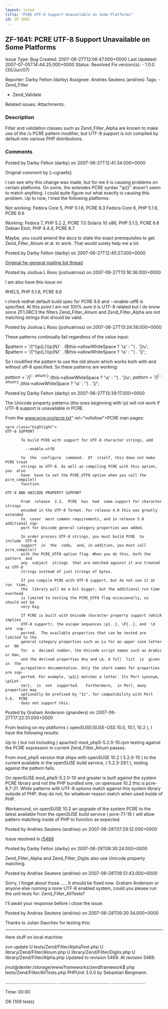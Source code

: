 ```yaml
---
layout: issue
title: "PCRE UTF-8 Support Unavailable on Some Platforms"
id: ZF-1641
---
```


ZF-1641: PCRE UTF-8 Support Unavailable on Some Platforms
---------------------------------------------------------

 Issue Type: Bug Created: 2007-06-27T12:06:47.000+0000 Last Updated: 2007-07-05T14:44:25.000+0000 Status: Resolved Fix version(s): - 1.0.0 (30/Jun/07)
 
 Reporter:  Darby Felton (darby)  Assignee:  Andries Seutens (andries)  Tags: - Zend\_Filter
- Zend\_Validate
 
 Related issues: 
 Attachments: 
### Description

Filter and validation classes such as Zend\_Filter\_Alpha are known to make use of the /u PCRE pattern modifier, but UTF-8 support is not compiled by default into various PHP distributions.

 

 

### Comments

Posted by Darby Felton (darby) on 2007-06-27T12:41:34.000+0000

Original comment by [~cgraefe]:

I can see why this change was made, but for me it is causing problems on certain platforms. On some, the extendes PCRE syntax "\\p{}" doesn't seem to match anything. I could quite figure out what exactly is causing this problem. Up to now, I tried the following platforms:

Not working: Fedora Core 5, PHP 5.1.6, PCRE 6.3 Fedora Core 6, PHP 5.1.6, PCRE 6.6

Working: Fedora 7, PHP 5.2.2, PCRE 7.0 Solaris 10 x86, PHP 5.1.5, PCRE 6.6 Debian Etch, PHP 4.4.4, PCRE 6.7

Maybe, you could amend the docs to state the exact prerequisites to get Zend\_Filter\_Alnum et al. to work. That would surely help me a lot.

 

 

Posted by Darby Felton (darby) on 2007-06-27T12:45:27.000+0000

[Original fw-general mailing list thread](http://www.nabble.com/Zend_Validate_Alnum-and-Zend_Validate_Alpha-failing%28ZF1.0RC3%29-tf3989279s16154.html)

 

 

Posted by Joshua L Ross (joshualross) on 2007-06-27T13:16:36.000+0000

I am also have this issue on

RHEL5, PHP 5.1.6, PCRE 6.6

I check redhat default build spec for PCRE 6.6 and --enable-utf8 is specified. At this point I am not 100% sure it is UTF-8 related but I do know since ZF1.0RC3 the filters Zend\_Filter\_Alnum and Zend\_Filter\_Alpha are not matching strings that should be valid.

 

 

Posted by Joshua L Ross (joshualross) on 2007-06-27T13:24:56.000+0000

These patterns continually fail regardless of the value input:

$pattern = '/[^\\p{L}\\p{N}' . ($this->allowWhiteSpace ? '\\s' : '') . ']/u'; $pattern = '/[^\\p{L}\\p{N}' . ($this->allowWhiteSpace ? '\\s' : '') . ']/';

So I modified the pattern to use the old alnum which works both with and without utf-8 specified. So these patterns are working:

$pattern = '/[^[:alnum:]' . ($this->allowWhiteSpace ? '\\s' : '') . ']/u'; $pattern = '/[^[:alnum:]' . ($this->allowWhiteSpace ? '\\s' : '') . ']/';

 

 

Posted by Darby Felton (darby) on 2007-06-27T13:39:17.000+0000

The Unicode property patterns (the ones beginning with \\p) will not work if UTF-8 support is unavailable in PCRE.

From the <a href="">www.pcre.org/pcre.txt</a>" rel="nofollow">PCRE man pages:

 
    <pre class="highlight">
    UTF-8 SUPPORT
    
           To build PCRE with support for UTF-8 character strings, add
    
             --enable-utf8
    
           to  the  configure  command.  Of  itself, this does not make PCRE treat
           strings as UTF-8. As well as compiling PCRE with this option, you  also
           have  have to set the PCRE_UTF8 option when you call the pcre_compile()
           function.
    
    UTF-8 AND UNICODE PROPERTY SUPPORT
    
           From  release  3.3,  PCRE  has  had  some support for character strings
           encoded in the UTF-8 format. For release 4.0 this was greatly  extended
           to  cover  most common requirements, and in release 5.0 additional sup-
           port for Unicode general category properties was added.
    
           In order process UTF-8 strings, you must build PCRE  to  include  UTF-8
           support  in  the  code,  and, in addition, you must call pcre_compile()
           with the PCRE_UTF8 option flag. When you do this, both the pattern  and
           any  subject  strings  that are matched against it are treated as UTF-8
           strings instead of just strings of bytes.
    
           If you compile PCRE with UTF-8 support, but do not use it at run  time,
           the  library will be a bit bigger, but the additional run time overhead
           is limited to testing the PCRE_UTF8 flag occasionally, so should not be
           very big.
    
           If PCRE is built with Unicode character property support (which implies
           UTF-8 support), the escape sequences \p{..}, \P{..}, and  \X  are  sup-
           ported.  The available properties that can be tested are limited to the
           general category properties such as Lu for an upper case letter  or  Nd
           for  a  decimal number, the Unicode script names such as Arabic or Han,
           and the derived properties Any and L&. A full  list  is  given  in  the
           pcrepattern documentation. Only the short names for properties are sup-
           ported. For example, \p{L} matches a letter. Its Perl synonym,  \p{Let-
           ter},  is  not  supported.   Furthermore,  in Perl, many properties may
           optionally be prefixed by "Is", for compatibility with Perl  5.6.  PCRE
           does not support this.


 

 

Posted by Graham Anderson (gnanders) on 2007-06-27T17:22:31.000+0000

From testing on my platforms ( openSUSE/SUSE-OSS 10.0, 10.1, 10.2 ), I have the following results:

Up to ( but not including ) apache2-mod\_php5-5.2.0-10.rpm testing against the PCRE expression in current Zend\_Filter\_Alnum passes.

From mod\_php5 version that ships with openSUSE 10.2 ( 5.2.0-10 ) to the current available in the openSUSE build service, ( 5.2.3-29.1 ), testing against the pattern fails.

On openSUSE mod\_php5-5.2.0-10 and greater is built against the system PCRE library and not the PHP bundled one, on opensuse 10.2 this is pcre-6.7-21. While patterns with UTF-8 options match against this system library outside of PHP; they do not, for whatever reason match when used inside of PHP.

Workaround, on openSUSE 10.2 an upgrade of the system PCRE to the latest available from the openSUSE build service ( pcre-7.1-16 ) will allow pattern matching inside of PHP to function as expected.

 

 

Posted by Andries Seutens (andries) on 2007-06-28T07:29:12.000+0000

Issue resolved in [r5468](http://framework.zend.com/fisheye/changelog/Zend_Framework/?cs=5468)

 

 

Posted by Darby Felton (darby) on 2007-06-28T08:30:24.000+0000

Zend\_Filter\_Alpha and Zend\_Filter\_Digits also use Unicode property matching.

 

 

Posted by Andries Seutens (andries) on 2007-06-28T08:51:43.000+0000

Sorry, I forgat about those ..... It should be fixed now. Graham Anderson or anyone else running a none UTF-8 enabled system, could you please run the unit tests for: Zend\_Filter\_AllTests?

I'll await your response before i close the issue.

 

 

Posted by Andries Seutens (andries) on 2007-06-28T09:30:34.000+0000

Thanks to Julian Davchev for testing this:

- - - - - -

Here stuff on local machine:

svn update U tests/Zend/Filter/AlphaTest.php U library/Zend/Filter/Alnum.php U library/Zend/Filter/Digits.php U library/Zend/Filter/Alpha.php Updated to revision 5469. At revision 5469.

jmut@<a>dexter:/storage/www/frameworks/zendframework</a>$ php tests/Zend/Filter/AllTests.php PHPUnit 3.0.0 by Sebastian Bergmann.

......................................... ......................................... ...........................

Time: 00:00

OK (109 tests)

 

 